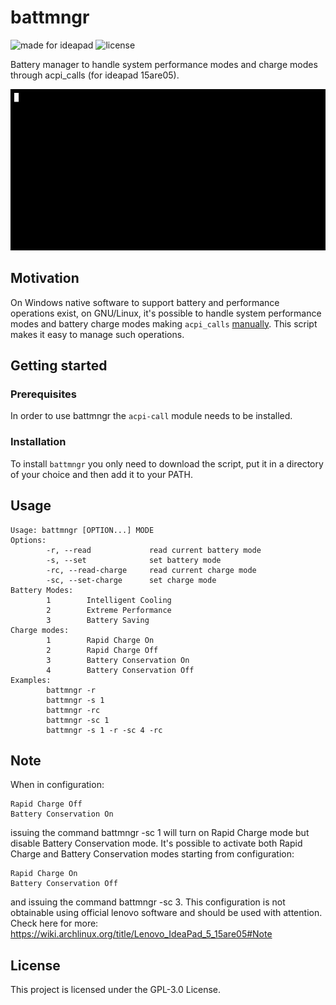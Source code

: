 # battmngr
![made for ideapad](https://img.shields.io/badge/made%20for-ideapad-blue) ![license](https://img.shields.io/github/license/0xless/battmngr) 

Battery manager to handle system performance modes and charge modes through acpi_calls (for ideapad 15are05).

![demo](img/demo.gif)

## Motivation

On Windows native software to support battery and performance operations exist, on GNU/Linux, it's possible to handle system performance modes and battery charge modes making `acpi_calls` [manually](https://wiki.archlinux.org/index.php/Lenovo_IdeaPad_5_15are05#Power_management). This script makes it easy to manage such operations.

## Getting started

### Prerequisites

In order to use battmngr the `acpi-call` module needs to be installed.

### Installation

To install `battmngr` you only need to download the script, put it in a directory of your choice and then add it to your PATH.

## Usage

```Usage: battmngr [OPTION...] MODE
Usage: battmngr [OPTION...] MODE
Options:
        -r, --read             read current battery mode
        -s, --set              set battery mode
        -rc, --read-charge     read current charge mode
        -sc, --set-charge      set charge mode
Battery Modes:
        1        Intelligent Cooling
        2        Extreme Performance
        3        Battery Saving
Charge modes:
        1        Rapid Charge On
        2        Rapid Charge Off
        3        Battery Conservation On
        4        Battery Conservation Off
Examples:
        battmngr -r 
        battmngr -s 1
        battmngr -rc
        battmngr -sc 1
        battmngr -s 1 -r -sc 4 -rc
```
## Note
When in configuration:

    Rapid Charge Off
    Battery Conservation On

issuing the command battmngr -sc 1 will turn on Rapid Charge mode but disable Battery Conservation mode.
It's possible to activate both Rapid Charge and Battery Conservation modes starting from configuration:

    Rapid Charge On
    Battery Conservation Off

and issuing the command battmngr -sc 3. This configuration is not obtainable using official lenovo software and should be used with attention. Check here for more: https://wiki.archlinux.org/title/Lenovo_IdeaPad_5_15are05#Note

## License

This project is licensed under the GPL-3.0 License.

